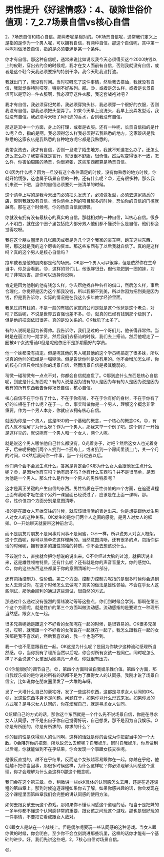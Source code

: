 # 男性提升《好逑情感》：4、破除世俗价值观：7_2.7场景自信vs核心自信

2。7场景自信和核心自信。那两者呢是相对的。OK场景自信呢，通常我们定义上是指的是作为一个男人呢，可以拥有自信，有两种自信。那这个自信呢，其中第一种呢叫做场景自信，指的是必须要满足某一个条件。

你才有自信。那这种自信呢，通常来说比如说哎我今天必须得买这个2000块钱以上的皮鞋，穿出去约会的时候呢，我才在女人面前有自信，否则我就没有自信，或者是这个鞋今天我必须要擦的特别干净。我今天鞋我没打油。

我就出门了，我没有时间。当时哎呀忘了这件事情，然后我去搭讪，我就没有自信，我就觉得特别哎呀，特别不好系列。那。😊，或者是怎么样，或者是长景自信可以是穿的一件衣服啊，我必须穿这件衣服，我这套战袍对吧？

我才有自信，我必须穿纪梵希，我必须穿狗头衫，我必须穿一个很好的衣服，否则我没有自信。那我必须把头型弄了。如果今天早上没洗头，我早上没弄发型话，我就没有自信。我必须今天喷了阿玛迪的香水，否则我没有自信。

那这是其中一个方面，身上的打理，或者是衣服。还有一种呢，长景自信指的是什么呢？😊，指的是啊，我必须得怎么样我必须得去我熟悉的地方，这家饭店是我熟悉的这家夜店是我熟悉的各种地方呢它都是我熟悉的。

我带女孩去，我才有自信，否则一旦进了陌生地方，我就不知道怎么办了。还怎么怎么怎么办？我变得就是言行，就很很不舒服，很奇怪，然后呢变得很不一致，怎么样，你害怕周围的场景，你很紧张，这些东西都算是场景自信。

OK因为什么呢？因为一旦没有这个条件满足的时候，没有你熟悉的地方时候，你就开始慌张，这也属于场景自信的一种。还有什么呢？😊，还有很多种。那么我们来说一下吧，当你的自信必须要列一张清单的时候。

这个清单上写的是我今天出门必须把头发洗了，必须做发型，必须去这家熟悉的店，否则我就没有自信。当你清单上列的项目越多的时候，恐怕你的自信的门槛就越高。那在这个时候呢，你的场景自信就很强。

你就没有拥有没有最核心的真实的自信，那就相对的一种自信，叫核心自信。很多人不明白，就在这个圈子里包括绝大部分男人他们都不懂说什么是自信。他们都会觉得哎呀。

我在这个朋友圈里秀几张肌肉或者是秀几个这个我家的豪车啊，跑车这些东西，啊，那这就是我的这个厉害的资本。那这些东西有了以后我就自信了。真的是这样吗？真的这个男人是核心自信吗？

跑车或者是他的肌肉都是他的场景。OK那一个男人可以很胖，但是依然你在生命当中，你总会看到。😊，这样的哥们儿，他很胖很丑，但他能把到一圈的妹，对吧？非常厉害。那你可以选择你说啊。

肯定是因为他别的他有钱怎么样，你去帮他找各种各样的借口，然后怎么样，事后合理化，你觉得是因为这个那我没钱，所以我把不到美，所以你因为把到美是因为钱，但是我告诉你，实际的情况是在我这么多年教学经验里面。

我见过的有钱的，不是一般的有钱的家底的公司是就是这个他爸是这个老总，对吧？然后呢，不说是世界五百强也差不多。😊，就真的已经有钱到那个级别了，但是他的把面依旧很差。真的是没关系的。OK我见了太多了。

有的人说啊是因为长得帅。我告诉你，我们见过的一个哥们儿，他长得非常帅。当时是在丽江的一期学员，然后我们去搭讪的时候，我们去上搭讪。然后他呢走了一圈被4个女孩搭讪O但是呢他依旧不是那期最好的学员。

他一个妹都没有搞定。但是呢其他的男人呢其他的这个学员呢搞定了很多妹，所以说真的他帅的已经是一塌糊涂。但是告诉你帅是没有用的。他不会增加怎么样，你的核心自信只会增加你的场景自信，然而场景自信是极其脆弱的。

稍微一碰稍微有一点点不对，你都会自信就崩盘了。O那到底什么东西是核心自信呢，到底是什么东西呢？有的人说是因为钱有的人是因为车有的人是因为说是因为我有的所有东西我告诉你场景自信，核心自信。

核心自信不在于你有了什么，不在于你有钱，不在于你有好的身材，不在于你有了好的长相在于什么呢？在于一。😊，事实叫做你是一个男人，理解这个概念非常重要。作为一个男人本身，你就应该拥有核心自信。

就因为你是一个男人，这是RSD的一个基础的概念，一个核心的概念OK。😊，有的人就不理解了为什么呀？作为一个男人，那我来举一个例子吧，这个例子一开始是这样举的，就说呃有一个男人和一个女人，两个人呢。

就是说这个男人哪怕他自己什么都没有，O光着身子，对吧？然后这女人也光着身子，后来呢把他们两个人扔到一个孤岛上，或者扔到一个房间里锁上门，关一个月的时间，OK然后我问你一件事，当一个月过去以后。

他们两个会不会发生点什么。答案是肯定会OK那为什么女人会跟他发生点什么呢？😊，是因为他有车吗？他有房子吗？他有什么东西吗？并不是很简单，是因为他是一个男人。那么什么是作为一个男人的男性特质呢？

这才是真正关键的产生自信的东西。男性特质在于性价值的四个方面，在追逐课程上面有我刚才呃在这个另外一课里面已经说过了，应该是在上面一课啊，那。😊，性价值四个方面分别是意图清晰。

指的是在跟女人开始交往的时候，就应该很清晰的表达出来。你是想要跟他发生男人对女人的这种关系。OK发生的是你们两个人之间的感觉，是男人对女人的框架。O一开始聊天就要带这种前台词。

而不是朋友对朋友不是同事对同事不是闺蜜，O不一样，所以说男人对女人框架。这个东西呢，你可以简单先这样理解的。当然意图清晰，还有很多的点，包括你讲话的时候呢，拥有很多的雄性领袖的特质，你不会去想该说什么。

不该说什么，直接就会把你想说的说出来。O不会经过大脑的过滤，就把话说出来，这是雄性领袖特质。还有什么呢？还有就是你的声音音量大，你的感觉O。😊，你的这些东西这些都属于你的意图清晰的一个部分。

还有包括控制力、性价值。第二个方面，控制力控制力呢指的是很多时候你会遇到女人去测试你，在这个时候怎么去做呢？真实的做法是雄性领袖，不会在乎女人这些测试，那他会顺利的通过这些测试，很自然的方式。

那通过什么通过没有强烈的情绪波动等等这些点，你们到时候会学到。那啊在第三个这个方面呢，就是性价的第三个方面叫做流动感。流动感指的是要建立一种理所当然感。跟女人在一起。

很多兄弟呢她是跟这个不好看的女孩呢在一起的时候，是很容易的。OK很多兄弟说，哎呀，就我跟一个不好看的女孩说在一起就在一起了。我怎么跟我在一起的女孩都是我不喜欢的，然后我喜欢的，我一个也泡不到。

我一个也不愿意跟我在一起。OK这是为什么呢？是因为你缺少这种流动感理所当然感。😊，当你拥有了理所当然以后呢，你会对所有女孩一视同仁。同时呢怎么样？不会说这个女孩因为她漂亮一点点，你就很有压力。

OK你能很好的调节自己。😊，第四个方面叫做自我娱乐性价值。第四个方面，那自我娱乐指的是你说的所有的话都不是为了赢得女人的认同感。我刚才说了场景自信宝，比如说你在朋友圈里发了一大堆跑车呀。

发了一大堆什么自己的豪宅呀，发了一些这种东西，这都是寻求女人认同的OK。😊，发这些东西本身不是问题。问题在于，如果你以什么形式来发。如果你发的方式呢？是寻求女人认同的，你在炫耀自己，就是寻求女人认同。

O炫耀自己的方式的话，那你这个东西就是一个什么先不说场景自信，你是在寻求女人认同感，并不是出自于你自己觉得好玩，自己想发，那不是因为自我娱乐。O你是有所图的，你是有所求的，你求的什么？

你的目的性是获得别人的认同啊，这样的话就是你的会成为你把密当中的一个大敌。O会阻碍你的把面，所以说怎么去解呢？自我娱乐，同时自我娱乐，你旦做到以后呢，你就能做到不在乎结果，你会发现一个事跟女孩交往呢。

是很反直觉的，越不在乎结果，反而这个女孩越容易跟你在一起。你越在乎他，他就越不把你当回事，那很多时候这样，为什么这样呢？你必须理解认同感这个道理，你才会理解为什么会这样O那这个概念呢。

我们会在这个第三章。😊，稍微讲一些okK具体的认同感怎么去用，还是在追逐课程的第四章上。那到时候追逐课程如果你去了解，如果你感兴趣的话，你会发现在这个课程里面第四章我们会完整的讲认同感的使用方法。

如何去跟女孩去玩这个游戏。那如果你不懂认同感这个道理的话，相当于是把妹的一多半你都不懂这个认同感非常的重要，跟女孩之间玩这个游戏，那也是很好玩的一件事情，不要把它看成跟女人敌对。

OK跟女人是站在一个战线上。但是偶尔呢要玩一些认同感的这种游戏。当女人跟你做的时候，你会明白，至少你不会立刻跳进那些坑里，这样的话你才能有一个基础的进步。好，我们先讲这些吧，2。7核心自信对场景自信。

😊。